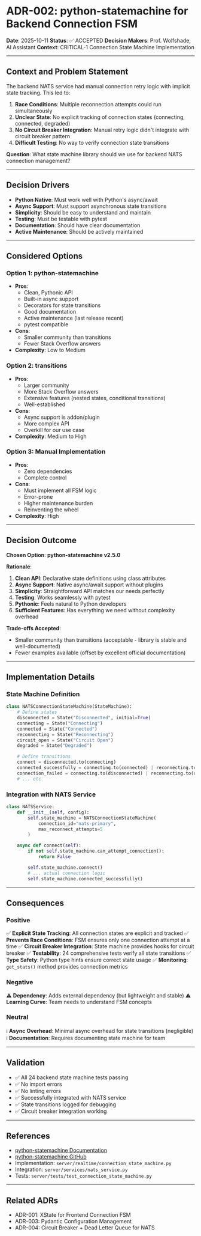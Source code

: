 # ADR-002: python-statemachine for Backend Connection FSM

**Date**: 2025-10-11
**Status**: ✅ ACCEPTED
**Decision Makers**: Prof. Wolfshade, AI Assistant
**Context**: CRITICAL-1 Connection State Machine Implementation

---

## Context and Problem Statement

The backend NATS service had manual connection retry logic with implicit state tracking. This led to:

1. **Race Conditions**: Multiple reconnection attempts could run simultaneously
2. **Unclear State**: No explicit tracking of connection states (connecting, connected, degraded)
3. **No Circuit Breaker Integration**: Manual retry logic didn't integrate with circuit breaker pattern
4. **Difficult Testing**: No way to verify connection state transitions

**Question**: What state machine library should we use for backend NATS connection management?

---

## Decision Drivers

- **Python Native**: Must work well with Python's async/await
- **Async Support**: Must support asynchronous state transitions
- **Simplicity**: Should be easy to understand and maintain
- **Testing**: Must be testable with pytest
- **Documentation**: Should have clear documentation
- **Active Maintenance**: Should be actively maintained

---

## Considered Options

### Option 1: python-statemachine
- **Pros**:
  - Clean, Pythonic API
  - Built-in async support
  - Decorators for state transitions
  - Good documentation
  - Active maintenance (last release recent)
  - pytest compatible
- **Cons**:
  - Smaller community than transitions
  - Fewer Stack Overflow answers
- **Complexity**: Low to Medium

### Option 2: transitions
- **Pros**:
  - Larger community
  - More Stack Overflow answers
  - Extensive features (nested states, conditional transitions)
  - Well-established
- **Cons**:
  - Async support is addon/plugin
  - More complex API
  - Overkill for our use case
- **Complexity**: Medium to High

### Option 3: Manual Implementation
- **Pros**:
  - Zero dependencies
  - Complete control
- **Cons**:
  - Must implement all FSM logic
  - Error-prone
  - Higher maintenance burden
  - Reinventing the wheel
- **Complexity**: High

---

## Decision Outcome

**Chosen Option**: **python-statemachine v2.5.0**

**Rationale**:

1. **Clean API**: Declarative state definitions using class attributes
2. **Async Support**: Native async/await support without plugins
3. **Simplicity**: Straightforward API matches our needs perfectly
4. **Testing**: Works seamlessly with pytest
5. **Pythonic**: Feels natural to Python developers
6. **Sufficient Features**: Has everything we need without complexity overhead

**Trade-offs Accepted**:
- Smaller community than transitions (acceptable - library is stable and well-documented)
- Fewer examples available (offset by excellent official documentation)

---

## Implementation Details

### State Machine Definition

```python
class NATSConnectionStateMachine(StateMachine):
    # Define states
    disconnected = State("Disconnected", initial=True)
    connecting = State("Connecting")
    connected = State("Connected")
    reconnecting = State("Reconnecting")
    circuit_open = State("Circuit Open")
    degraded = State("Degraded")

    # Define transitions
    connect = disconnected.to(connecting)
    connected_successfully = connecting.to(connected) | reconnecting.to(connected)
    connection_failed = connecting.to(disconnected) | reconnecting.to(disconnected)
    # ... etc
```

### Integration with NATS Service

```python
class NATSService:
    def __init__(self, config):
        self.state_machine = NATSConnectionStateMachine(
            connection_id="nats-primary",
            max_reconnect_attempts=5
        )

    async def connect(self):
        if not self.state_machine.can_attempt_connection():
            return False

        self.state_machine.connect()
        # ... actual connection logic
        self.state_machine.connected_successfully()
```

---

## Consequences

### Positive

✅ **Explicit State Tracking**: All connection states are explicit and tracked
✅ **Prevents Race Conditions**: FSM ensures only one connection attempt at a time
✅ **Circuit Breaker Integration**: State machine provides hooks for circuit breaker
✅ **Testability**: 24 comprehensive tests verify all state transitions
✅ **Type Safety**: Python type hints ensure correct state usage
✅ **Monitoring**: `get_stats()` method provides connection metrics

### Negative

⚠️ **Dependency**: Adds external dependency (but lightweight and stable)
⚠️ **Learning Curve**: Team needs to understand FSM concepts

### Neutral

ℹ️ **Async Overhead**: Minimal async overhead for state transitions (negligible)
ℹ️ **Documentation**: Requires documenting state machine for team

---

## Validation

- ✅ All 24 backend state machine tests passing
- ✅ No import errors
- ✅ No linting errors
- ✅ Successfully integrated with NATS service
- ✅ State transitions logged for debugging
- ✅ Circuit breaker integration working

---

## References

- [python-statemachine Documentation](https://python-statemachine.readthedocs.io/)
- [python-statemachine GitHub](https://github.com/fgmacedo/python-statemachine)
- Implementation: `server/realtime/connection_state_machine.py`
- Integration: `server/services/nats_service.py`
- Tests: `server/tests/test_connection_state_machine.py`

---

## Related ADRs

- ADR-001: XState for Frontend Connection FSM
- ADR-003: Pydantic Configuration Management
- ADR-004: Circuit Breaker + Dead Letter Queue for NATS
